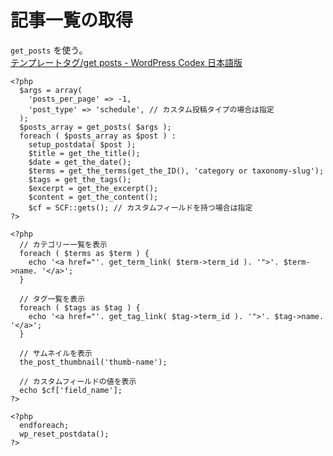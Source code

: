 # 記事一覧の取得

`get_posts` を使う。  
[テンプレートタグ/get posts - WordPress Codex 日本語版](https://wpdocs.osdn.jp/%E3%83%86%E3%83%B3%E3%83%97%E3%83%AC%E3%83%BC%E3%83%88%E3%82%BF%E3%82%B0/get_posts)

    <?php
      $args = array(
        'posts_per_page' => -1,
        'post_type' => 'schedule', // カスタム投稿タイプの場合は指定
      );
      $posts_array = get_posts( $args );
      foreach ( $posts_array as $post ) :
        setup_postdata( $post );
        $title = get_the_title();
        $date = get_the_date();
        $terms = get_the_terms(get_the_ID(), 'category or taxonomy-slug');
        $tags = get_the_tags();
        $excerpt = get_the_excerpt();
        $content = get_the_content();
        $cf = SCF::gets(); // カスタムフィールドを持つ場合は指定
    ?>

    <?php
      // カテゴリー一覧を表示
      foreach ( $terms as $term ) {
        echo '<a href="'. get_term_link( $term->term_id ). '">'. $term->name. '</a>';
      }

      // タグ一覧を表示
      foreach ( $tags as $tag ) {
        echo '<a href="'. get_tag_link( $tag->term_id ). '">'. $tag->name. '</a>';
      }

      // サムネイルを表示
      the_post_thumbnail('thumb-name');

      // カスタムフィールドの値を表示
      echo $cf['field_name'];
    ?>

    <?php
      endforeach;
      wp_reset_postdata();
    ?>
